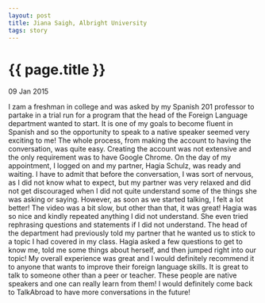 ```yaml
---
layout: post
title: Jiana Saigh, Albright University
tags: story
---
```


# {{ page.title }}

 09 Jan 2015

I zam a freshman in college and was asked by my Spanish 201 professor to partake in a trial run for a program that the head of the Foreign Language department wanted to start. It is one of my goals to become fluent in Spanish and so the opportunity to speak to a native speaker seemed very exciting to me! The whole process, from making the account to having the conversation, was quite easy. Creating the account was not extensive and the only requirement was to have Google Chrome. On the day of my appointment, I logged on and my partner, Hagia Schulz, was ready and waiting. I have to admit that before the conversation, I was sort of nervous, as I did not know what to expect, but my partner was very relaxed and did not get discouraged when I did not quite understand some of the things she was asking or saying. However, as soon as we started talking, I felt a lot better! The video was a bit slow, but other than that, it was great! Hagia was so nice and kindly repeated anything I did not understand. She even tried rephrasing questions and statements if I did not understand. The head of the department had previously told my partner that he wanted us to stick to a topic I had covered in my class. Hagia asked a few questions to get to know me, told me some things about herself, and then jumped right into our topic! My overall experience was great and I would definitely recommend it to anyone that wants to improve their foreign language skills. It is great to talk to someone other than a peer or teacher. These people are native speakers and one can really learn from them! I would definitely come back to TalkAbroad to have more conversations in the future!  
 


 
